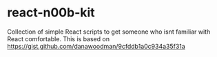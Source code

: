 # react-n00b-kit
Collection of simple React scripts to get someone who isnt familiar with React comfortable.
This is based on https://gist.github.com/danawoodman/9cfddb1a0c934a35f31a
